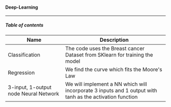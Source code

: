 #### Deep-Learning

---

##### Table of contents

| Name                                  | Description                                                                                               |
| --------------------------------------|---------------------------------------------------------------------------------------------------------- |
| Classification                        | The code uses the Breast cancer Dataset from SKlearn for training the model                               |
| Regression                            | We find the curve which fits the Moore's Law                                                              |
| 3-input, 1-output node Neural Network | We will implement a NN which will incorporate 3 inputs and 1 output with tanh as the activation function  | 




